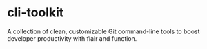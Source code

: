 # cli-toolkit
A collection of clean, customizable Git command-line tools to boost developer productivity with flair and function.
